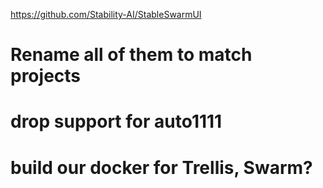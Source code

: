 https://github.com/Stability-AI/StableSwarmUI

# Rename all of them to match projects
# drop support for auto1111
# build our docker for Trellis, Swarm?
